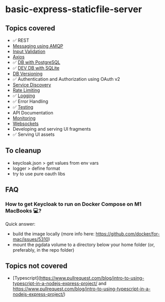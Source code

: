 # basic-express-staticfile-server

## Topics covered
- ✅ REST
- [Messaging using AMQP](https://www.npmjs.com/package/amqplib)
- [Input Validation](https://express-validator.github.io/docs/)
- [Axios](https://blog.openreplay.com/fetch-vs-axios-which-is-the-best-library-for-making-http-requests)
- ✅ [DB with PostgreSQL](https://typeorm.io/#/)
- ✅ [DEV DB with SQLite](https://typeorm.io/#/)
- [DB Versioning](https://typeorm.io/#/migrations)
- ✅ Authentication and Authorization using OAuth v2
- [Service Discovery](https://github.com/jquatier/eureka-js-client)
- [Rate Limiting](https://github.com/animir/node-rate-limiter-flexible/wiki/Express-Middleware)
- ✅ [Logging](https://geshan.com.np/blog/2021/01/nodejs-logging-library/)
- ✅ Error Handling
- ✅ [Testing](https://dev.to/nedsoft/testing-nodejs-express-api-with-jest-and-supertest-1km6)
- API Documentation
- [Monitoring](https://stackabuse.com/nodejs-application-monitoring-with-prometheus-and-grafana)
- [Websockets](https://www.npmjs.com/package/ws)
- Developing and serving UI fragments
- ✅ Serving UI assets

## To cleanup
- keycloak.json > get values from env vars
- logger > define format
- try to use pure oauth libs

## FAQ
### How to get Keycloak to run on Docker Compose on M1 MacBooks 💻?
Quick answer:
- build the image locally (more info here: https://github.com/docker/for-mac/issues/5310)
- mount the pgdata volume to a directory below your home folder (or, preferably, in the repo folder)

## Topics not covered
- [Typescript](https://www.pullrequest.com/blog/intro-to-using-typescript-in-a-nodejs-express-project/ and https://www.pullrequest.com/blog/intro-to-using-typescript-in-a-nodejs-express-project/)